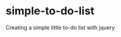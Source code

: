 # simple-to-do-list

Creating a simple little to-do list with jquery

<!-- this is just a test add more -->